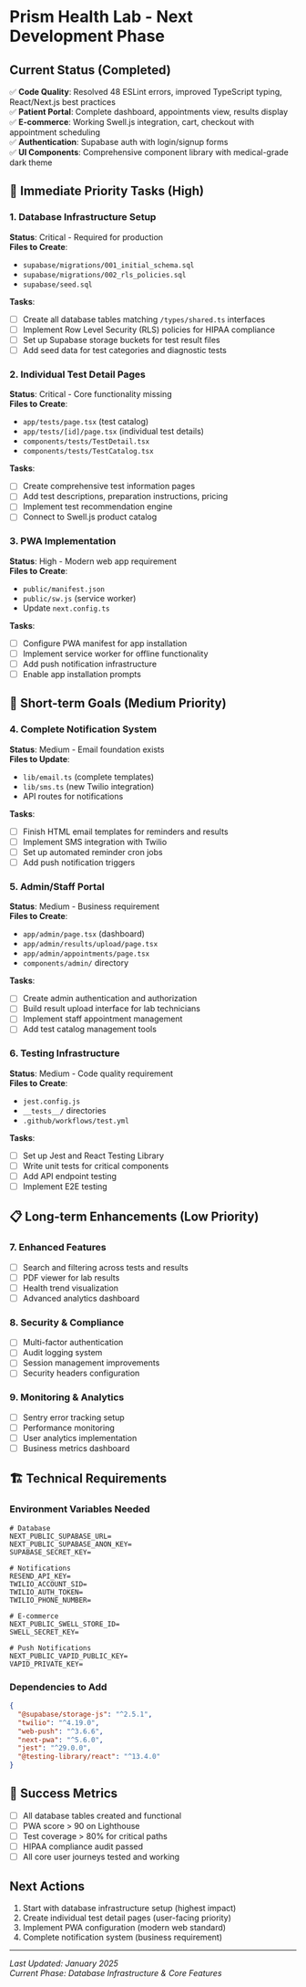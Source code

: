 # Prism Health Lab - Next Development Phase

## Current Status (Completed)
✅ **Code Quality**: Resolved 48 ESLint errors, improved TypeScript typing, React/Next.js best practices  
✅ **Patient Portal**: Complete dashboard, appointments view, results display  
✅ **E-commerce**: Working Swell.js integration, cart, checkout with appointment scheduling  
✅ **Authentication**: Supabase auth with login/signup forms  
✅ **UI Components**: Comprehensive component library with medical-grade dark theme  

## 🎯 Immediate Priority Tasks (High)

### 1. Database Infrastructure Setup
**Status**: Critical - Required for production  
**Files to Create**:
- `supabase/migrations/001_initial_schema.sql`
- `supabase/migrations/002_rls_policies.sql` 
- `supabase/seed.sql`

**Tasks**:
- [ ] Create all database tables matching `/types/shared.ts` interfaces
- [ ] Implement Row Level Security (RLS) policies for HIPAA compliance
- [ ] Set up Supabase storage buckets for test result files
- [ ] Add seed data for test categories and diagnostic tests

### 2. Individual Test Detail Pages
**Status**: Critical - Core functionality missing  
**Files to Create**:
- `app/tests/page.tsx` (test catalog)
- `app/tests/[id]/page.tsx` (individual test details)
- `components/tests/TestDetail.tsx`
- `components/tests/TestCatalog.tsx`

**Tasks**:
- [ ] Create comprehensive test information pages
- [ ] Add test descriptions, preparation instructions, pricing
- [ ] Implement test recommendation engine
- [ ] Connect to Swell.js product catalog

### 3. PWA Implementation
**Status**: High - Modern web app requirement  
**Files to Create**:
- `public/manifest.json`
- `public/sw.js` (service worker)
- Update `next.config.ts`

**Tasks**:
- [ ] Configure PWA manifest for app installation
- [ ] Implement service worker for offline functionality
- [ ] Add push notification infrastructure
- [ ] Enable app installation prompts

## 🚀 Short-term Goals (Medium Priority)

### 4. Complete Notification System
**Status**: Medium - Email foundation exists  
**Files to Update**:
- `lib/email.ts` (complete templates)
- `lib/sms.ts` (new Twilio integration)
- API routes for notifications

**Tasks**:
- [ ] Finish HTML email templates for reminders and results
- [ ] Implement SMS integration with Twilio
- [ ] Set up automated reminder cron jobs
- [ ] Add push notification triggers

### 5. Admin/Staff Portal
**Status**: Medium - Business requirement  
**Files to Create**:
- `app/admin/page.tsx` (dashboard)  
- `app/admin/results/upload/page.tsx`
- `app/admin/appointments/page.tsx`
- `components/admin/` directory

**Tasks**:
- [ ] Create admin authentication and authorization
- [ ] Build result upload interface for lab technicians
- [ ] Implement staff appointment management
- [ ] Add test catalog management tools

### 6. Testing Infrastructure
**Status**: Medium - Code quality requirement  
**Files to Create**:
- `jest.config.js`
- `__tests__/` directories
- `.github/workflows/test.yml`

**Tasks**:
- [ ] Set up Jest and React Testing Library
- [ ] Write unit tests for critical components
- [ ] Add API endpoint testing
- [ ] Implement E2E testing

## 📋 Long-term Enhancements (Low Priority)

### 7. Enhanced Features
- [ ] Search and filtering across tests and results
- [ ] PDF viewer for lab results
- [ ] Health trend visualization
- [ ] Advanced analytics dashboard

### 8. Security & Compliance
- [ ] Multi-factor authentication
- [ ] Audit logging system
- [ ] Session management improvements
- [ ] Security headers configuration

### 9. Monitoring & Analytics
- [ ] Sentry error tracking setup
- [ ] Performance monitoring
- [ ] User analytics implementation
- [ ] Business metrics dashboard

## 🏗️ Technical Requirements

### Environment Variables Needed
```env
# Database
NEXT_PUBLIC_SUPABASE_URL=
NEXT_PUBLIC_SUPABASE_ANON_KEY=
SUPABASE_SECRET_KEY=

# Notifications
RESEND_API_KEY=
TWILIO_ACCOUNT_SID=
TWILIO_AUTH_TOKEN=
TWILIO_PHONE_NUMBER=

# E-commerce
NEXT_PUBLIC_SWELL_STORE_ID=
SWELL_SECRET_KEY=

# Push Notifications
NEXT_PUBLIC_VAPID_PUBLIC_KEY=
VAPID_PRIVATE_KEY=
```

### Dependencies to Add
```json
{
  "@supabase/storage-js": "^2.5.1",
  "twilio": "^4.19.0",
  "web-push": "^3.6.6",
  "next-pwa": "^5.6.0",
  "jest": "^29.0.0",
  "@testing-library/react": "^13.4.0"
}
```

## 🎯 Success Metrics
- [ ] All database tables created and functional
- [ ] PWA score > 90 on Lighthouse
- [ ] Test coverage > 80% for critical paths
- [ ] HIPAA compliance audit passed
- [ ] All core user journeys tested and working

## Next Actions
1. Start with database infrastructure setup (highest impact)
2. Create individual test detail pages (user-facing priority)
3. Implement PWA configuration (modern web standard)
4. Complete notification system (business requirement)

---
*Last Updated: January 2025*  
*Current Phase: Database Infrastructure & Core Features*